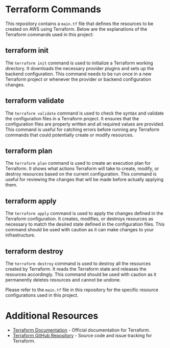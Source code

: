 # Terraform Commands

This repository contains a `main.tf` file that defines the resources to be created on AWS using Terraform. Below are the explanations of the Terraform commands used in this project:

## terraform init

The `terraform init` command is used to initialize a Terraform working directory. It downloads the necessary provider plugins and sets up the backend configuration. This command needs to be run once in a new Terraform project or whenever the provider or backend configuration changes.

## terraform validate

The `terraform validate` command is used to check the syntax and validate the configuration files in a Terraform project. It ensures that the configuration files are properly written and all required values are provided. This command is useful for catching errors before running any Terraform commands that could potentially create or modify resources.

## terraform plan

The `terraform plan` command is used to create an execution plan for Terraform. It shows what actions Terraform will take to create, modify, or destroy resources based on the current configuration. This command is useful for reviewing the changes that will be made before actually applying them.

## terraform apply

The `terraform apply` command is used to apply the changes defined in the Terraform configuration. It creates, modifies, or destroys resources as necessary to match the desired state defined in the configuration files. This command should be used with caution as it can make changes to your infrastructure.

## terraform destroy

The `terraform destroy` command is used to destroy all the resources created by Terraform. It reads the Terraform state and releases the resources accordingly. This command should be used with caution as it permanently deletes resources and cannot be undone.

Please refer to the `main.tf` file in this repository for the specific resource configurations used in this project.

# Additional Resources

- [Terraform Documentation](https://developer.hashicorp.com/terraform/docs) - Official documentation for Terraform.
- [Terraform GitHub Repository](https://github.com/hashicorp/terraform) - Source code and issue tracking for Terraform.
```